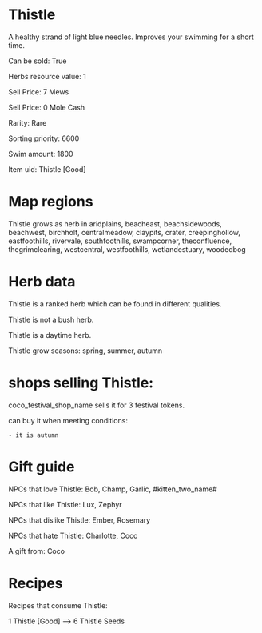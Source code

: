 # Thistle

A healthy strand of light blue needles. Improves your swimming for a short time.

Can be sold: True

Herbs resource value: 1

Sell Price: 7 Mews

Sell Price: 0 Mole Cash

Rarity: Rare

Sorting priority: 6600

Swim amount: 1800

Item uid: Thistle [Good]

# Map regions

Thistle grows as herb in aridplains, beacheast, beachsidewoods, beachwest, birchholt, centralmeadow, claypits, crater, creepinghollow, eastfoothills, rivervale, southfoothills, swampcorner, theconfluence, thegrimclearing, westcentral, westfoothills, wetlandestuary, woodedbog

# Herb data

Thistle is a ranked herb which can be found in different qualities.

Thistle is not a bush herb.

Thistle is a daytime herb.

Thistle grow seasons: spring, summer, autumn

# shops selling Thistle:

coco_festival_shop_name sells it for 3 festival tokens.

  can buy it when meeting conditions: 

    - it is autumn

# Gift guide

NPCs that love Thistle: Bob, Champ, Garlic, #kitten_two_name#

NPCs that like Thistle: Lux, Zephyr

NPCs that dislike Thistle: Ember, Rosemary

NPCs that hate Thistle: Charlotte, Coco

A gift from: Coco

# Recipes

Recipes that consume Thistle:

1 Thistle [Good] --> 6 Thistle Seeds